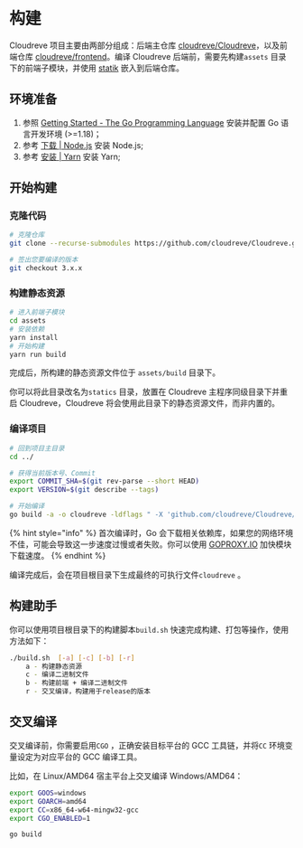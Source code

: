 # 构建

Cloudreve 项目主要由两部分组成：后端主仓库 [cloudreve/Cloudreve](https://github.com/cloudreve/Cloudreve)，以及前端仓库 [cloudreve/frontend](https://github.com/cloudreve/frontend)。编译 Cloudreve 后端前，需要先构建`assets` 目录下的前端子模块，并使用 [statik](https://github.com/rakyll/statik) 嵌入到后端仓库。

## 环境准备

1. 参照 [Getting Started - The Go Programming Language](https://golang.org/doc/install) 安装并配置 Go 语言开发环境 (>=1.18)；
2. 参考 [下载 | Node.js](https://nodejs.org/zh-cn/download/) 安装 Node.js;
3. 参考 [安装 | Yarn](https://classic.yarnpkg.com/zh-Hans/docs/install#windows-stable) 安装 Yarn;

## 开始构建

### 克隆代码

```bash
# 克隆仓库
git clone --recurse-submodules https://github.com/cloudreve/Cloudreve.git

# 签出您要编译的版本
git checkout 3.x.x
```

### 构建静态资源

```bash
# 进入前端子模块
cd assets
# 安装依赖
yarn install
# 开始构建
yarn run build
```

完成后，所构建的静态资源文件位于 `assets/build` 目录下。

你可以将此目录改名为`statics` 目录，放置在 Cloudreve 主程序同级目录下并重启 Cloudreve，Cloudreve 将会使用此目录下的静态资源文件，而非内置的。

### 编译项目

```bash
# 回到项目主目录
cd ../

# 获得当前版本号、Commit
export COMMIT_SHA=$(git rev-parse --short HEAD)
export VERSION=$(git describe --tags)

# 开始编译
go build -a -o cloudreve -ldflags " -X 'github.com/cloudreve/Cloudreve/v3/pkg/conf.BackendVersion=$VERSION' -X 'github.com/cloudreve/Cloudreve/v3/pkg/conf.LastCommit=$COMMIT_SHA'"
```

{% hint style="info" %}
首次编译时，Go 会下载相关依赖库，如果您的网络环境不佳，可能会导致这一步速度过慢或者失败。你可以使用 [GOPROXY.IO](https://goproxy.io/zh/) 加快模块下载速度。
{% endhint %}

编译完成后，会在项目根目录下生成最终的可执行文件`cloudreve` 。

## 构建助手

你可以使用项目根目录下的构建脚本`build.sh` 快速完成构建、打包等操作，使用方法如下：

```bash
./build.sh  [-a] [-c] [-b] [-r]
    a - 构建静态资源
    c - 编译二进制文件
    b - 构建前端 + 编译二进制文件
    r - 交叉编译，构建用于release的版本
```

## 交叉编译

交叉编译前，你需要启用`CGO` ，正确安装目标平台的 GCC 工具链，并将`CC` 环境变量设定为对应平台的 GCC 编译工具。

比如，在 Linux/AMD64 宿主平台上交叉编译 Windows/AMD64：

```bash
export GOOS=windows
export GOARCH=amd64
export CC=x86_64-w64-mingw32-gcc
export CGO_ENABLED=1

go build
```
